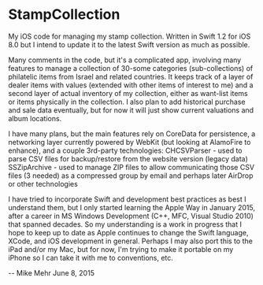 # StampCollection
My iOS code for managing my stamp collection.
Written in Swift 1.2 for iOS 8.0 but I intend to update it to the latest Swift version as much as possible.

Many comments in the code, but it's a complicated app, involving many features to manage a collection of 30-some categories (sub-collections) of philatelic items from Israel and related countries. It keeps track of a layer of dealer items with values (extended with other items of interest to me) and a second layer of actual inventory of my collection, either as want-list items or items physically in the collection. I also plan to add historical purchase and sale data eventually, but for now it will just show current valuations and album locations.

I have many plans, but the main features rely on CoreData for persistence, a networking layer currently powered by WebKit (but looking at AlamoFire to enhance), and a couple 3rd-party technologies:
  CHCSVParser - used to parse CSV files for backup/restore from the website version (legacy data)
  SSZipArchive - used to manage ZIP files to allow communicating those CSV files (3 needed) as a compressed group by email and perhaps later AirDrop or other technologies

I have tried to incorporate Swift and development best practices as best I understand them, but I only started learning the Apple Way in January 2015, after a career in MS Windows Development (C++, MFC, Visual Studio 2010) that spanned decades. So my understanding is a work in progress that I hope to keep up to date as Apple continues to change the Swift language, XCode, and iOS development in general. Perhaps I may also port this to the iPad and/or my Mac, but for now, I'm trying to make it portable on my iPhone so I can take it with me to conventions, etc.

-- Mike Mehr
June 8, 2015

